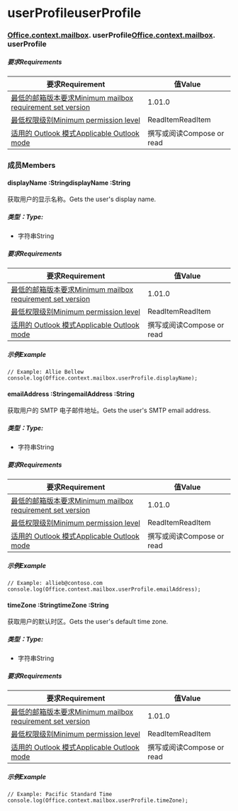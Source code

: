 
# <a name="userprofile"></a><span data-ttu-id="330c8-101">userProfile</span><span class="sxs-lookup"><span data-stu-id="330c8-101">userProfile</span></span>

### <span data-ttu-id="330c8-p101">[Office](Office.md)[.context](Office.context.md)[.mailbox](Office.context.mailbox.md). userProfile</span><span class="sxs-lookup"><span data-stu-id="330c8-p101">[Office](Office.md)[.context](Office.context.md)[.mailbox](Office.context.mailbox.md). userProfile</span></span>

##### <a name="requirements"></a><span data-ttu-id="330c8-104">要求</span><span class="sxs-lookup"><span data-stu-id="330c8-104">Requirements</span></span>

|<span data-ttu-id="330c8-105">要求</span><span class="sxs-lookup"><span data-stu-id="330c8-105">Requirement</span></span>| <span data-ttu-id="330c8-106">值</span><span class="sxs-lookup"><span data-stu-id="330c8-106">Value</span></span>|
|---|---|
|[<span data-ttu-id="330c8-107">最低的邮箱版本要求</span><span class="sxs-lookup"><span data-stu-id="330c8-107">Minimum mailbox requirement set version</span></span>](/javascript/office/requirement-sets/outlook-api-requirement-sets)| <span data-ttu-id="330c8-108">1.0</span><span class="sxs-lookup"><span data-stu-id="330c8-108">1.0</span></span>|
|[<span data-ttu-id="330c8-109">最低权限级别</span><span class="sxs-lookup"><span data-stu-id="330c8-109">Minimum permission level</span></span>](https://docs.microsoft.com/outlook/add-ins/understanding-outlook-add-in-permissions)| <span data-ttu-id="330c8-110">ReadItem</span><span class="sxs-lookup"><span data-stu-id="330c8-110">ReadItem</span></span>|
|[<span data-ttu-id="330c8-111">适用的 Outlook 模式</span><span class="sxs-lookup"><span data-stu-id="330c8-111">Applicable Outlook mode</span></span>](https://docs.microsoft.com/outlook/add-ins/#extension-points)| <span data-ttu-id="330c8-112">撰写或阅读​</span><span class="sxs-lookup"><span data-stu-id="330c8-112">Compose or read</span></span>|

### <a name="members"></a><span data-ttu-id="330c8-113">成员</span><span class="sxs-lookup"><span data-stu-id="330c8-113">Members</span></span>

####  <a name="displayname-string"></a><span data-ttu-id="330c8-114">displayName :String</span><span class="sxs-lookup"><span data-stu-id="330c8-114">displayName :String</span></span>

<span data-ttu-id="330c8-115">获取用户的显示名称。</span><span class="sxs-lookup"><span data-stu-id="330c8-115">Gets the user's display name.</span></span>

##### <a name="type"></a><span data-ttu-id="330c8-116">类型：</span><span class="sxs-lookup"><span data-stu-id="330c8-116">Type:</span></span>

*   <span data-ttu-id="330c8-117">字符串</span><span class="sxs-lookup"><span data-stu-id="330c8-117">String</span></span>

##### <a name="requirements"></a><span data-ttu-id="330c8-118">要求</span><span class="sxs-lookup"><span data-stu-id="330c8-118">Requirements</span></span>

|<span data-ttu-id="330c8-119">要求</span><span class="sxs-lookup"><span data-stu-id="330c8-119">Requirement</span></span>| <span data-ttu-id="330c8-120">值</span><span class="sxs-lookup"><span data-stu-id="330c8-120">Value</span></span>|
|---|---|
|[<span data-ttu-id="330c8-121">最低的邮箱版本要求</span><span class="sxs-lookup"><span data-stu-id="330c8-121">Minimum mailbox requirement set version</span></span>](/javascript/office/requirement-sets/outlook-api-requirement-sets)| <span data-ttu-id="330c8-122">1.0</span><span class="sxs-lookup"><span data-stu-id="330c8-122">1.0</span></span>|
|[<span data-ttu-id="330c8-123">最低权限级别</span><span class="sxs-lookup"><span data-stu-id="330c8-123">Minimum permission level</span></span>](https://docs.microsoft.com/outlook/add-ins/understanding-outlook-add-in-permissions)| <span data-ttu-id="330c8-124">ReadItem</span><span class="sxs-lookup"><span data-stu-id="330c8-124">ReadItem</span></span>|
|[<span data-ttu-id="330c8-125">适用的 Outlook 模式</span><span class="sxs-lookup"><span data-stu-id="330c8-125">Applicable Outlook mode</span></span>](https://docs.microsoft.com/outlook/add-ins/#extension-points)| <span data-ttu-id="330c8-126">撰写或阅读</span><span class="sxs-lookup"><span data-stu-id="330c8-126">Compose or read</span></span>|

##### <a name="example"></a><span data-ttu-id="330c8-127">示例</span><span class="sxs-lookup"><span data-stu-id="330c8-127">Example</span></span>

```
// Example: Allie Bellew
console.log(Office.context.mailbox.userProfile.displayName);
```

####  <a name="emailaddress-string"></a><span data-ttu-id="330c8-128">emailAddress :String</span><span class="sxs-lookup"><span data-stu-id="330c8-128">emailAddress :String</span></span>

<span data-ttu-id="330c8-129">获取用户的 SMTP 电子邮件地址。</span><span class="sxs-lookup"><span data-stu-id="330c8-129">Gets the user's SMTP email address.</span></span>

##### <a name="type"></a><span data-ttu-id="330c8-130">类型：</span><span class="sxs-lookup"><span data-stu-id="330c8-130">Type:</span></span>

*   <span data-ttu-id="330c8-131">字符串</span><span class="sxs-lookup"><span data-stu-id="330c8-131">String</span></span>

##### <a name="requirements"></a><span data-ttu-id="330c8-132">要求</span><span class="sxs-lookup"><span data-stu-id="330c8-132">Requirements</span></span>

|<span data-ttu-id="330c8-133">要求</span><span class="sxs-lookup"><span data-stu-id="330c8-133">Requirement</span></span>| <span data-ttu-id="330c8-134">值</span><span class="sxs-lookup"><span data-stu-id="330c8-134">Value</span></span>|
|---|---|
|[<span data-ttu-id="330c8-135">最低的邮箱版本要求</span><span class="sxs-lookup"><span data-stu-id="330c8-135">Minimum mailbox requirement set version</span></span>](/javascript/office/requirement-sets/outlook-api-requirement-sets)| <span data-ttu-id="330c8-136">1.0</span><span class="sxs-lookup"><span data-stu-id="330c8-136">1.0</span></span>|
|[<span data-ttu-id="330c8-137">最低权限级别</span><span class="sxs-lookup"><span data-stu-id="330c8-137">Minimum permission level</span></span>](https://docs.microsoft.com/outlook/add-ins/understanding-outlook-add-in-permissions)| <span data-ttu-id="330c8-138">ReadItem</span><span class="sxs-lookup"><span data-stu-id="330c8-138">ReadItem</span></span>|
|[<span data-ttu-id="330c8-139">适用的 Outlook 模式</span><span class="sxs-lookup"><span data-stu-id="330c8-139">Applicable Outlook mode</span></span>](https://docs.microsoft.com/outlook/add-ins/#extension-points)| <span data-ttu-id="330c8-140">撰写或阅读</span><span class="sxs-lookup"><span data-stu-id="330c8-140">Compose or read</span></span>|

##### <a name="example"></a><span data-ttu-id="330c8-141">示例</span><span class="sxs-lookup"><span data-stu-id="330c8-141">Example</span></span>

```
// Example: allieb@contoso.com
console.log(Office.context.mailbox.userProfile.emailAddress);
```

####  <a name="timezone-string"></a><span data-ttu-id="330c8-142">timeZone :String</span><span class="sxs-lookup"><span data-stu-id="330c8-142">timeZone :String</span></span>

<span data-ttu-id="330c8-143">获取用户的默认时区。</span><span class="sxs-lookup"><span data-stu-id="330c8-143">Gets the user's default time zone.</span></span>

##### <a name="type"></a><span data-ttu-id="330c8-144">类型：</span><span class="sxs-lookup"><span data-stu-id="330c8-144">Type:</span></span>

*   <span data-ttu-id="330c8-145">字符串</span><span class="sxs-lookup"><span data-stu-id="330c8-145">String</span></span>

##### <a name="requirements"></a><span data-ttu-id="330c8-146">要求</span><span class="sxs-lookup"><span data-stu-id="330c8-146">Requirements</span></span>

|<span data-ttu-id="330c8-147">要求</span><span class="sxs-lookup"><span data-stu-id="330c8-147">Requirement</span></span>| <span data-ttu-id="330c8-148">值</span><span class="sxs-lookup"><span data-stu-id="330c8-148">Value</span></span>|
|---|---|
|[<span data-ttu-id="330c8-149">最低的邮箱版本要求</span><span class="sxs-lookup"><span data-stu-id="330c8-149">Minimum mailbox requirement set version</span></span>](/javascript/office/requirement-sets/outlook-api-requirement-sets)| <span data-ttu-id="330c8-150">1.0</span><span class="sxs-lookup"><span data-stu-id="330c8-150">1.0</span></span>|
|[<span data-ttu-id="330c8-151">最低权限级别</span><span class="sxs-lookup"><span data-stu-id="330c8-151">Minimum permission level</span></span>](https://docs.microsoft.com/outlook/add-ins/understanding-outlook-add-in-permissions)| <span data-ttu-id="330c8-152">ReadItem</span><span class="sxs-lookup"><span data-stu-id="330c8-152">ReadItem</span></span>|
|[<span data-ttu-id="330c8-153">适用的 Outlook 模式</span><span class="sxs-lookup"><span data-stu-id="330c8-153">Applicable Outlook mode</span></span>](https://docs.microsoft.com/outlook/add-ins/#extension-points)| <span data-ttu-id="330c8-154">撰写或阅读</span><span class="sxs-lookup"><span data-stu-id="330c8-154">Compose or read</span></span>|

##### <a name="example"></a><span data-ttu-id="330c8-155">示例</span><span class="sxs-lookup"><span data-stu-id="330c8-155">Example</span></span>

```
// Example: Pacific Standard Time
console.log(Office.context.mailbox.userProfile.timeZone);
```